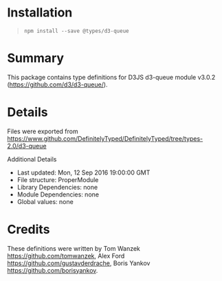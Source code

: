 # Installation
> `npm install --save @types/d3-queue`

# Summary
This package contains type definitions for D3JS d3-queue module v3.0.2 (https://github.com/d3/d3-queue/).

# Details
Files were exported from https://www.github.com/DefinitelyTyped/DefinitelyTyped/tree/types-2.0/d3-queue

Additional Details
 * Last updated: Mon, 12 Sep 2016 19:00:00 GMT
 * File structure: ProperModule
 * Library Dependencies: none
 * Module Dependencies: none
 * Global values: none

# Credits
These definitions were written by Tom Wanzek <https://github.com/tomwanzek>, Alex Ford <https://github.com/gustavderdrache>, Boris Yankov <https://github.com/borisyankov>.

